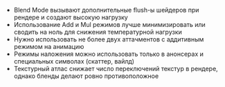 - Blend Mode вызывают дополнительные flush-ы шейдеров при рендере и создают высокую нагрузку
- Использование Add и Mul режимов лучше минимизировать или сводить на ноль для снижения температурной нагрузки
- Нужно использовать не более двух аттачментов с аддитивным режимом на анимацию
- Режимы наложения можно использовать только в анонсерах и специальных символах (скаттер, вайлд)
- Текстурный атлас снижает число переключений текстур в рендере, однако бленды делают ровно противоположное
